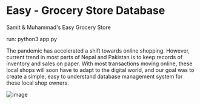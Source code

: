 # Easy - Grocery Store Database 

Samit &amp; Muhammad's Easy Grocery Store

run: python3 app.py 

The pandemic has accelerated a shift towards online shopping. However, current trend in most parts of Nepal and Pakistan is to keep records of inventory and sales on paper. With most transactions moving online, these local shops will soon have to adapt to the digital world, and our goal was to create a simple, easy to understand database management system for these local shop owners.

![image](https://user-images.githubusercontent.com/54610255/110161559-85ad1000-7dbb-11eb-9c6b-b6f641326d70.png)





